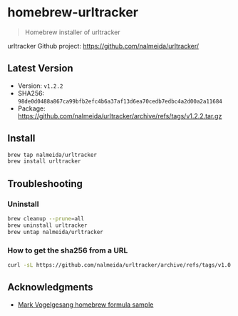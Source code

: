 # homebrew-urltracker

> Homebrew installer of urltracker

urltracker Github project: https://github.com/nalmeida/urltracker/

## Latest Version

* Version: `v1.2.2`
* SHA256: `98de0d0488a867ca99bfb2efc4b6a37af13d6ea70cedb7edbc4a2d00a2a11684`
* Package: https://github.com/nalmeida/urltracker/archive/refs/tags/v1.2.2.tar.gz

## Install

```bash
brew tap nalmeida/urltracker
brew install urltracker
```

## Troubleshooting

### Uninstall

```bash
brew cleanup --prune=all
brew uninstall urltracker
brew untap nalmeida/urltracker
```

### How to get the sha256 from a URL

```bash
curl -sL https://github.com/nalmeida/urltracker/archive/refs/tags/v1.0.1.tar.gz | sha256
```

## Acknowledgments

* [Mark Vogelgesang homebrew formula sample](https://github.com/mvogelgesang/homebrew-tiny-sh-example)
